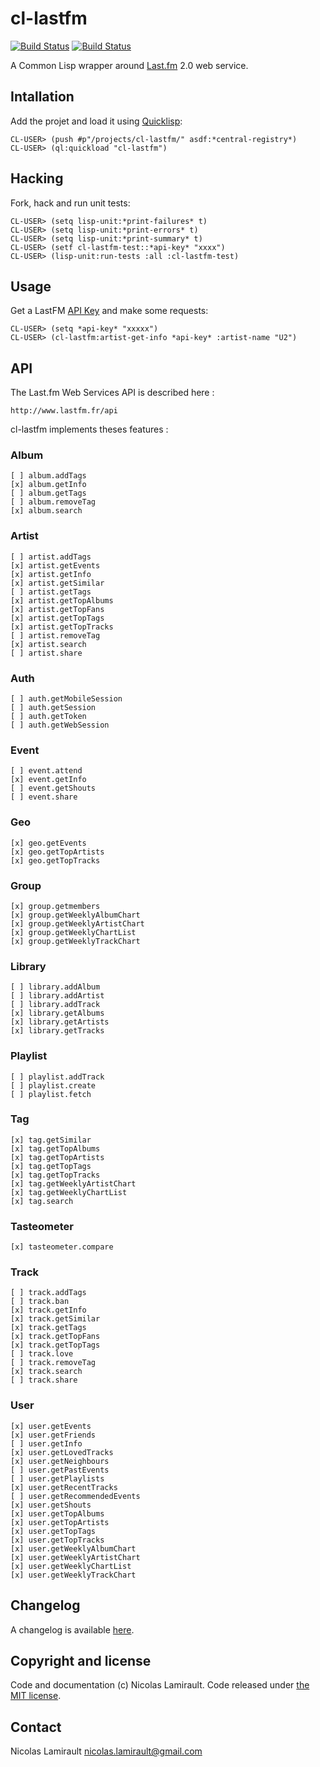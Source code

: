 # cl-lastfm

[![Build Status](http://img.shields.io/travis/nlamirault/cl-lastfm.svg)](https://travis-ci.org/nlamirault/cl-lastfm)
[![Build Status](https://drone.io/github.com/nlamirault/cl-lastfm/status.png)](https://drone.io/github.com/nlamirault/cl-lastfm/latest)


A Common Lisp wrapper around [Last.fm](http://www.last.fm) 2.0 web service.

## Intallation

Add the projet and load it using [Quicklisp](http://www.quicklisp.org):

    CL-USER> (push #p"/projects/cl-lastfm/" asdf:*central-registry*)
    CL-USER> (ql:quickload "cl-lastfm")

## Hacking

Fork, hack and run unit tests:

    CL-USER> (setq lisp-unit:*print-failures* t)
	CL-USER> (setq lisp-unit:*print-errors* t)
	CL-USER> (setq lisp-unit:*print-summary* t)
	CL-USER> (setf cl-lastfm-test::*api-key* "xxxx")
	CL-USER> (lisp-unit:run-tests :all :cl-lastfm-test)

## Usage

Get a LastFM [API Key](http://www.lastfm.fr/api/accounts) and make some requests:

    CL-USER> (setq *api-key* "xxxxx")
    CL-USER> (cl-lastfm:artist-get-info *api-key* :artist-name "U2")

## API

The Last.fm Web Services API is described here :

    http://www.lastfm.fr/api

cl-lastfm implements theses features :

### Album

    [ ] album.addTags
	[x] album.getInfo
	[ ] album.getTags
	[ ] album.removeTag
	[x] album.search

### Artist

    [ ] artist.addTags
	[x] artist.getEvents
	[x] artist.getInfo
	[x] artist.getSimilar
	[ ] artist.getTags
	[x] artist.getTopAlbums
	[x] artist.getTopFans
	[x] artist.getTopTags
	[x] artist.getTopTracks
	[ ] artist.removeTag
	[x] artist.search
	[ ] artist.share

### Auth

	[ ] auth.getMobileSession
	[ ] auth.getSession
	[ ] auth.getToken
	[ ] auth.getWebSession

### Event

	[ ] event.attend
	[x] event.getInfo
	[ ] event.getShouts
	[ ] event.share

### Geo

	[x] geo.getEvents
	[x] geo.getTopArtists
	[x] geo.getTopTracks

### Group

	[x] group.getmembers
	[x] group.getWeeklyAlbumChart
	[x] group.getWeeklyArtistChart
	[x] group.getWeeklyChartList
	[x] group.getWeeklyTrackChart


### Library

	[ ] library.addAlbum
	[ ] library.addArtist
	[ ] library.addTrack
	[x] library.getAlbums
	[x] library.getArtists
	[x] library.getTracks

### Playlist

	[ ] playlist.addTrack
	[ ] playlist.create
	[ ] playlist.fetch

### Tag

	[x] tag.getSimilar
	[x] tag.getTopAlbums
	[x] tag.getTopArtists
	[x] tag.getTopTags
	[x] tag.getTopTracks
	[x] tag.getWeeklyArtistChart
	[x] tag.getWeeklyChartList
	[x] tag.search

### Tasteometer

	[x] tasteometer.compare

### Track

	[ ] track.addTags
	[ ] track.ban
	[x] track.getInfo
	[x] track.getSimilar
	[x] track.getTags
	[x] track.getTopFans
	[x] track.getTopTags
	[ ] track.love
	[ ] track.removeTag
	[x] track.search
	[ ] track.share

### User

	[x] user.getEvents
	[x] user.getFriends
	[ ] user.getInfo
	[x] user.getLovedTracks
	[x] user.getNeighbours
	[ ] user.getPastEvents
	[ ] user.getPlaylists
	[x] user.getRecentTracks
	[ ] user.getRecommendedEvents
	[x] user.getShouts
	[x] user.getTopAlbums
	[x] user.getTopArtists
	[x] user.getTopTags
	[x] user.getTopTracks
	[x] user.getWeeklyAlbumChart
	[x] user.getWeeklyArtistChart
	[x] user.getWeeklyChartList
	[x] user.getWeeklyTrackChart

## Changelog

A changelog is available [here](ChangeLog.md).


## Copyright and license

Code and documentation (c) Nicolas Lamirault. Code released under [the MIT license](LICENSE).


## Contact

Nicolas Lamirault <nicolas.lamirault@gmail.com>
